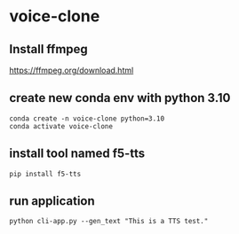 # voice-clone

## Install ffmpeg
https://ffmpeg.org/download.html

## create new conda env with python 3.10 
```
conda create -n voice-clone python=3.10
conda activate voice-clone
```

## install tool named f5-tts
```
pip install f5-tts
```

## run application 
```
python cli-app.py --gen_text "This is a TTS test."
```
